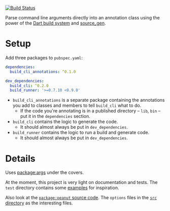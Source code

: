 [![Build Status](https://travis-ci.org/kevmoo/build_cli.svg?branch=master)](https://travis-ci.org/kevmoo/build_cli)

Parse command line arguments directly into an annotation class
using the power of the [Dart build system](https://github.com/dart-lang/build) 
and [source_gen](https://pub.dartlang.org/packages/source_gen).

# Setup

Add three packages to `pubspec.yaml`:

```yaml
dependencies:
  build_cli_annotations: ^0.1.0

dev_dependencies:
  build_cli: ^0.2.0
  build_runner: '>=0.7.10 <0.9.0'
```

- `build_cli_annotations` is a separate package containing the annotations you
  add to classes and members to tell `build_cli` what to do.
    * If the code you're annotating is in a published directory – `lib`, `bin` –
      put it in the `dependencies` section.
- `build_cli` contains the logic to generate the code.
    * It should almost always be put in `dev_dependencies`.
- `build_runner` contains the logic to run a build and generate code.
    * It should almost always be put in `dev_dependencies`.

# Details

Uses [package:args](https://pub.dartlang.org/packages/args) under the covers.

At the moment, this project is very light on documentation and tests.
The `test` directory contains some
[examples](https://github.com/kevmoo/build_cli/tree/master/build_cli/test/src)
for inspiration.

Also look at the
[`package:peanut` source code](https://github.com/kevmoo/peanut.dart).
The `options` files in the 
[`src` directory](https://github.com/kevmoo/peanut.dart/tree/master/lib/src)
as the interesting files.
